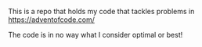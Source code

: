 This is a repo that holds my code that tackles problems in https://adventofcode.com/

The code is in no way what I consider optimal or best!
